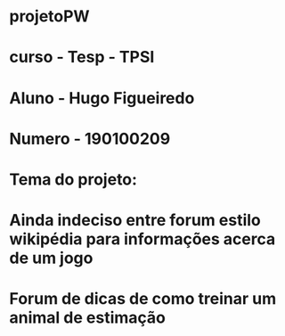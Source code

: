 # projetoPW
# curso - Tesp - TPSI
# Aluno - Hugo Figueiredo
# Numero - 190100209
# Tema do projeto:
# Ainda indeciso entre forum estilo wikipédia para informações acerca de um jogo
# Forum de dicas de como treinar um animal de estimação
